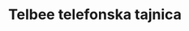 ---
title: Telbee telefonska tajnica
redirect_from:
- /tajnica/
- /tajnik/
- /nivram/
- /razsvetlinas/
redirect_to: https://telbee.io/channel/feqfokujnmeeysuwksennq/
---
